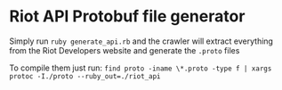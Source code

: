 # Riot API Protobuf file generator
Simply run `ruby generate_api.rb` and the crawler will extract everything from the Riot Developers website and generate the `.proto` files

To compile them just run:
`find proto -iname \*.proto -type f | xargs protoc -I./proto --ruby_out=./riot_api`

